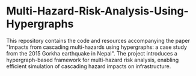 # Multi-Hazard-Risk-Analysis-Using-Hypergraphs
This repository contains the code and resources accompanying the paper "Impacts from cascading multi-hazards using hypergraphs: a case study from the 2015 Gorkha earthquake in Nepal". The project introduces a hypergraph-based framework for multi-hazard risk analysis, enabling efficient simulation of cascading hazard impacts on infrastructure.
